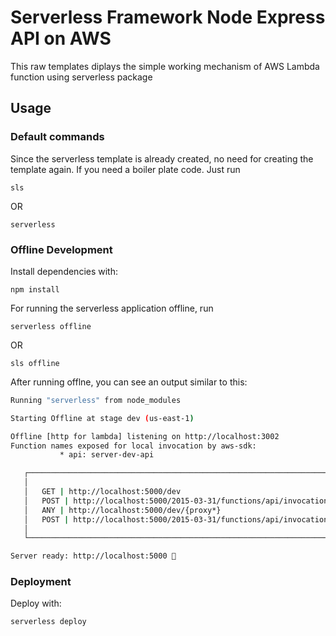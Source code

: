 <!--
title: 'Serverless Framework Node Express API on AWS'
description: 'This template demonstrates how to develop and deploy a simple Node Express API running on AWS Lambda using the traditional Serverless Framework.'
layout: Doc
framework: v3
platform: AWS
language: nodeJS
priority: 1
authorLink: 'https://github.com/serverless'
authorName: 'Serverless, inc.'
authorAvatar: 'https://avatars1.githubusercontent.com/u/13742415?s=200&v=4'
-->

# Serverless Framework Node Express API on AWS

This raw templates diplays the simple working mechanism of AWS Lambda function using serverless package
## Usage


### Default commands

Since the serverless template is already created, no need for creating the template again.
If you need a boiler plate code. Just run

```
sls
```

OR

```
serverless
```
### Offline Development

Install dependencies with:

```
npm install
```

For running the serverless application offline, run

```
serverless offline
```

OR

```
sls offline
```

After running offlne, you can see  an output similar to this:

```bash
Running "serverless" from node_modules

Starting Offline at stage dev (us-east-1)

Offline [http for lambda] listening on http://localhost:3002
Function names exposed for local invocation by aws-sdk:
           * api: server-dev-api

   ┌───────────────────────────────────────────────────────────────────────┐
   │                                                                       │
   │   GET | http://localhost:5000/dev                                     │
   │   POST | http://localhost:5000/2015-03-31/functions/api/invocations   │
   │   ANY | http://localhost:5000/dev/{proxy*}                            │
   │   POST | http://localhost:5000/2015-03-31/functions/api/invocations   │
   │                                                                       │
   └───────────────────────────────────────────────────────────────────────┘

Server ready: http://localhost:5000 🚀
```

### Deployment

Deploy with:

```
serverless deploy
```
